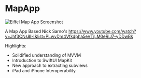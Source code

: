# MapApp
![Eiffel Map App Screenshot](https://user-images.githubusercontent.com/20109435/174164317-e89dd47f-d344-4225-ab22-e4b7854b3292.png|width=200)

A Map App Based Nick Sarno's
https://www.youtube.com/watch?v=Jhf3CNs8I-I&list=PLwvDm4Vfkdpha5eVTjLM0eRlJ7-yDDwBk

Highlights:
- Solidified understanding of MVVM 
- Introduction to SwiftUI MapKit
- New approach to extracting subviews
- iPad and iPhone Interoperability

